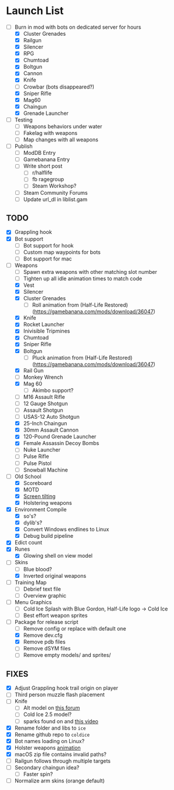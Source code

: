 # Launch List

- [ ] Burn in mod with bots on dedicated server for hours
    - [x] Cluster Grenades
    - [x] Railgun
    - [x] Silencer
    - [x] RPG
    - [x] Chumtoad
    - [x] Boltgun
    - [x] Cannon
    - [x] Knife
    - [ ] Crowbar (bots disappeared?)
    - [x] Sniper Rifle
    - [x] Mag60
    - [x] Chaingun
    - [x] Grenade Launcher
- [ ] Testing
    - [ ] Weapons behaviors under water
    - [ ] Fakelag with weapons
    - [ ] Map changes with all weapons
- [ ] Publish
    - [ ] ModDB Entry
    - [ ] Gamebanana Entry
    - [ ] Write short post
        - [ ] r/halflife
        - [ ] fb ragegroup
        - [ ] Steam Workshop?
    - [ ] Steam Community Forums
    - [ ] Update url_dl in liblist.gam

## TODO

- [x] Grappling hook
- [x] Bot support
    - [ ] Bot support for hook
    - [ ] Custom map waypoints for bots
    - [ ] Bot support for mac
- [ ] Weapons
    - [ ] Spawn extra weapons with other matching slot number
    - [ ] Tighten up all idle animation times to match code
    - [x] Vest
    - [x] Silencer
    - [x] Cluster Grenades
        - [ ] Roll animation from (Half-Life Restored)(https://gamebanana.com/mods/download/36047)
    - [x] Knife
    - [x] Rocket Launcher
    - [x] Inivisible Tripmines
    - [x] Chumtoad
    - [x] Sniper Rifle
    - [x] Boltgun
        - [ ] Pluck animation from (Half-Life Restored)(https://gamebanana.com/mods/download/36047)
    - [x] Rail Gun
    - [ ] Monkey Wrench
    - [x] Mag 60
        - [ ] Akimbo support?
    - [ ] M16 Assault Rifle
    - [ ] 12 Gauge Shotgun
    - [ ] Assault Shotgun
    - [ ] USAS-12 Auto Shotgun
    - [x] 25-Inch Chaingun
    - [x] 30mm Assault Cannon
    - [x] 120-Pound Grenade Launcher
    - [x] Female Assassin Decoy Bombs
    - [ ] Nuke Launcher
    - [ ] Pulse Rifle
    - [ ] Pulse Pistol
    - [ ] Snowball Machine
- [ ] Old School
    - [x] Scoreboard
    - [x] MOTD
    - [x] [Screen tilting](https://github.com/ValveSoftware/halflife/issues/1544)
    - [x] Holstering weapons
- [x] Environment Compile
    - [x] so's?
    - [x] dylib's?
    - [x] Convert Windows endlines to Linux
    - [x] Debug build pipeline
- [x] Edict count
- [x] Runes
    - [x] Glowing shell on view model
- [ ] Skins
    - [ ] Blue blood?
    - [x] Inverted original weapons
- [ ] Training Map
    - [ ] Debrief text file
    - [ ] Overview graphic
- [ ] Menu Graphics
    - [ ] Cold Ice Splash with Blue Gordon, Half-Life logo -> Cold Ice
    - [ ] Best effort weapon sprites
- [ ] Package for release script
    - [ ] Remove config or replace with default one
    - [x] Remove dev.cfg
    - [x] Remove pdb files
    - [ ] Remove dSYM files
    - [ ] Remove empty models/ and sprites/

## FIXES

- [x] Adjust Grappling hook trail origin on player
- [ ] Third person muzzle flash placement
- [ ] Knife
    - [ ] Alt model on [this forum](https://forums.alliedmods.net/showthread.php?p=1701941)
    - [ ] Cold Ice 2.5 model?
    - [ ] sparks found on and [this video](https://www.youtube.com/watch?v=-CjaytQLWFY)
- [x] Rename folder and libs to `ice`
- [x] Rename github repo to `coldice`
- [x] Bot names loading on Linux?
- [x] Holster weapons [animation](https://web.archive.org/web/20011006194358fw_/http://www.planethalflife.com:80/wavelength/coding/tutorials/11.htm)
- [x] macOS zip file contains invalid paths?
- [ ] Railgun follows through multiple targets
- [ ] Secondary chaingun idea?
    - [ ] Faster spin?
- [ ] Normalize arm skins (orange default)
